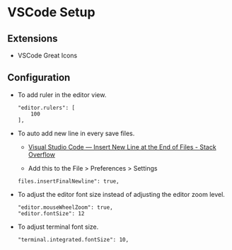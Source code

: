 # VSCode Setup

## Extensions

- VSCode Great Icons

## Configuration

- To add ruler in the editor view.
    
    ```text
    "editor.rulers": [
        100
    ],
    ```

- To auto add new line in every save files.
    
    - [Visual Studio Code — Insert New Line at the End of Files - Stack Overflow](https://stackoverflow.com/questions/44704968/visual-studio-code-insert-new-line-at-the-end-of-files)
    
    - Add this to the File > Preferences > Settings
    
    ```text
    files.insertFinalNewline": true,
    ```

- To adjust the editor font size instead of adjusting the editor zoom level.

    ```text
    "editor.mouseWheelZoom": true,
    "editor.fontSize": 12
    ```
- To adjust terminal font size.

    ```text
    "terminal.integrated.fontSize": 10,
    ```
